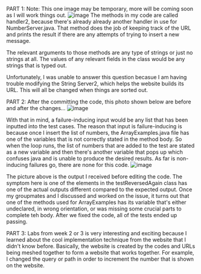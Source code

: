 PART 1:
Note: This one image may be temporary, more will be coming soon as I will work things out.
![image](https://user-images.githubusercontent.com/122843554/234185001-c3f28a2d-bafd-47be-a29f-800b79131edf.png)
The methods in my code are called handler2, because there's already already another handler in use for NumberServer.java. That method does the job of keeping track of the URL and prints the result if there are any attempts of trying to insert a new message.

The relevant arguments to those methods are any type of strings or just no strings at all. The values of any relevant fields in the class would be any strings that is typed out.

Unfortunately, I was unable to answer this question becasue I am having trouble modifying the String Server2, which helps the website builds its URL. This will all be changed when things are sorted out.

PART 2: 
After the committing the code, this photo shown below are before and after the changes...
![image](https://user-images.githubusercontent.com/122843554/233913329-760ab345-b06c-40b2-b855-8a430a7a1bf3.png)

With that in mind, a failure-inducing input would be any list that has been inputted into the test cases. The reason that input is failure-inducing is because once I insert the list of numbers, the ArrayExamples.java file has one of the variables that is not correctly stated in the method body. So when the loop runs, the list of numbers that are added to the test are stated as a new variable and then there's another variable that pops up which confuses java and is unable to produce the desired results. As far is non-inducing failures go, there are none for this code.
![image](https://user-images.githubusercontent.com/122843554/233916032-e83eb766-b7b6-4f14-afd6-9f612f0c8498.png)

The picture above is the output I received before editing the code. The symptom here is one of the elements in the testReversedAgain class has one of the actual outputs different compared to the expected output. Once my groupmates and I discussed and worked on the issue, it turns out that one of the methods used for ArrayExamples has its variable that's either undeclared, in wrong orientation, or was missing some crucial parts to complete teh body. After we fixed the code, all of the tests ended up passing.

PART 3: Labs from week 2 or 3 is very interesting and exciting because I learned about the cool implementation technique from the website that I didn't know before. Basically, the website is created by the codes and URLs being meshed together to form a website that works together. For example, I changed the query or path in order to increment the number that is shown on the website. 
